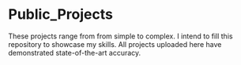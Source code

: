 # Public_Projects
These projects range from from simple to complex. I intend to fill this repository to showcase my skills. All projects uploaded here have demonstrated state-of-the-art accuracy.
